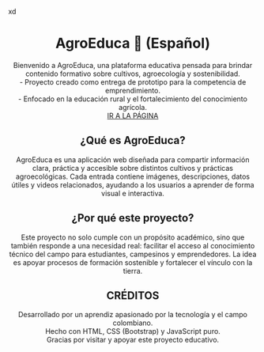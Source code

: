 xd<div align="center">
<h1 align="center">
AgroEduca 🌱 (Español)
</h1>

<p align="center">
Bienvenido a AgroEduca, una plataforma educativa pensada para brindar contenido formativo sobre cultivos, agroecología y sostenibilidad.
<br>
- Proyecto creado como entrega de prototipo para la competencia de emprendimiento.
<br>
- Enfocado en la educación rural y el fortalecimiento del conocimiento agrícola.
<br>
<a href="https://agroeduca.onrender.com">IR A LA PÁGINA</a> 
</p>

<h2>¿Qué es AgroEduca?</h2>
<p>AgroEduca es una aplicación web diseñada para compartir información clara, práctica y accesible sobre distintos cultivos y prácticas agroecológicas. Cada entrada contiene imágenes, descripciones, datos útiles y videos relacionados, ayudando a los usuarios a aprender de forma visual e interactiva.</p>

<h2>¿Por qué este proyecto?</h2>
<p>Este proyecto no solo cumple con un propósito académico, sino que también responde a una necesidad real: facilitar el acceso al conocimiento técnico del campo para estudiantes, campesinos y emprendedores. La idea es apoyar procesos de formación sostenible y fortalecer el vínculo con la tierra.</p>

<h2>CRÉDITOS</h2>
<p>
Desarrollado por un aprendiz apasionado por la tecnología y el campo colombiano.
<br>
Hecho con HTML, CSS (Bootstrap) y JavaScript puro.
<br>
Gracias por visitar y apoyar este proyecto educativo.
</p>
</div>
